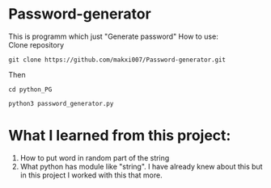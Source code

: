 # Password-generator
This is programm which just "Generate password"
How to use:<br />
Clone repository
```
git clone https://github.com/makxi007/Password-generator.git
```
Then
```
cd python_PG
```
```
python3 password_generator.py
```

# What I learned from this project:
1. How to put word in random part of the string
2. What python has module like "string". I have already knew about this but in this project I worked with this that more.
